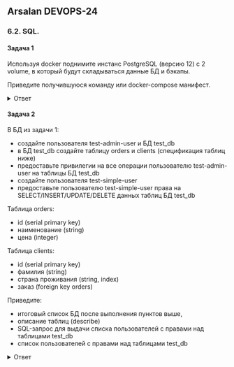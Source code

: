 ## Arsalan DEVOPS-24

### 6.2. SQL.

#### Задача 1
Используя docker поднимите инстанс PostgreSQL (версию 12) c 2 volume, в который будут складываться данные БД и бэкапы.

Приведите получившуюся команду или docker-compose манифест.

<details>
<summary>Ответ</summary>

![](62/task1.png)
</details>

#### Задача 2
В БД из задачи 1:

* создайте пользователя test-admin-user и БД test_db
* в БД test_db создайте таблицу orders и clients (спeцификация таблиц ниже)
* предоставьте привилегии на все операции пользователю test-admin-user на таблицы БД test_db
* создайте пользователя test-simple-user
* предоставьте пользователю test-simple-user права на SELECT/INSERT/UPDATE/DELETE данных таблиц БД test_db

Таблица orders:

* id (serial primary key)
* наименование (string)
* цена (integer)

Таблица clients:

* id (serial primary key)
* фамилия (string)
* страна проживания (string, index)
* заказ (foreign key orders)

Приведите:

* итоговый список БД после выполнения пунктов выше,
* описание таблиц (describe)
* SQL-запрос для выдачи списка пользователей с правами над таблицами test_db
* список пользователей с правами над таблицами test_db

<details>
<summary>Ответ</summary>

![](62/task2_1.png)
![](62/task2_2.png)
</details>